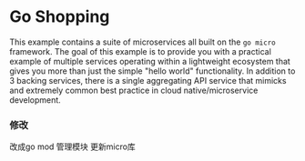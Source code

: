 # Go Shopping
This example contains a suite of microservices all built on the `go micro` framework. The goal of this example is to provide you
with a practical example of multiple services operating within a lightweight ecosystem that gives you more than just
the simple "hello world" functionality. In addition to 3 backing services, there is a single aggregating API service that mimicks 
and extremely common best practice in cloud native/microservice development.


### 修改
改成go mod 管理模块
更新micro库